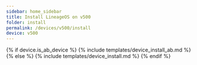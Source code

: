 ```yaml
---
sidebar: home_sidebar
title: Install LineageOS on v500
folder: install
permalink: /devices/v500/install
device: v500
---
```

{% if device.is_ab_device %}
{% include templates/device_install_ab.md %}
{% else %}
{% include templates/device_install.md %}
{% endif %}
